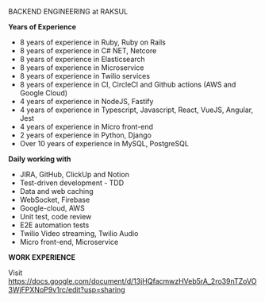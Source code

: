BACKEND ENGINEERING at RAKSUL

**Years of Experience**

* 8 years of experience in Ruby, Ruby on Rails  
* 8 years of experience in C\# NET, Netcore  
* 8 years of experience in Elasticsearch  
* 8 years of experience in Microservice
* 8 years of experience in Twilio services
* 8 years of experience in CI, CircleCI and Github actions (AWS and Google Cloud)  
* 4 years of experience in NodeJS, Fastify  
* 4 years of experience in Typescript, Javascript, React, VueJS, Angular, Jest  
* 4 years of experience in Micro front-end  
* 2 years of experience in Python, Django  
* Over 10 years of experience in MySQL, PostgreSQL

**Daily working with**

* JIRA, GitHub, ClickUp and Notion
* Test-driven development \- TDD  
* Data and web caching  
* WebSocket, Firebase  
* Google-cloud, AWS
* Unit test, code review  
* E2E automation tests  
* Twilio Video streaming, Twilio Audio  
* Micro front-end, Microservice
  
**WORK EXPERIENCE**

Visit https://docs.google.com/document/d/13jHQfacmwzHVeb5rA_2ro39nTZoVO3WjFPXNoP9v1rc/edit?usp=sharing
